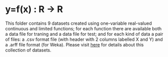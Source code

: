 # y=f(x) : R -> R
This folder contains 9 datasets created using one-variable real-valued continuous and limited functions; for each function there are available both a data file for traning and a data file for test; and for each kind of data a pair of files: a .csv format file (with header with 2 columns labelled X and Y) and a .arff file format (for Weka).
Please visit [here](https://computationalmindset.com/en/datasets/functions-dataset.html#RtoR) for details about this collection of datasets.

